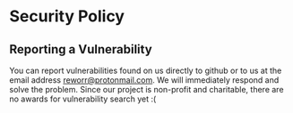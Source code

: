 # Security Policy

## Reporting a Vulnerability

You can report vulnerabilities found on us directly to github or to us at the email address reworr@protonmail.com. 
We will immediately respond and solve the problem. Since our project is non-profit and charitable, there are no awards for vulnerability search yet :(

